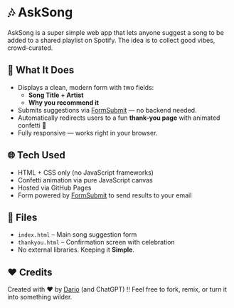 # 🎶 AskSong

AskSong is a super simple web app that lets anyone suggest a song to be added to a shared playlist on Spotify. The idea is to collect good vibes, crowd-curated.

## 🚀 What It Does

- Displays a clean, modern form with two fields:
  - **Song Title + Artist**
  - **Why you recommend it**
- Submits suggestions via [FormSubmit](https://formsubmit.co) — no backend needed.
- Automatically redirects users to a fun **thank-you page** with animated confetti 🎉
- Fully responsive — works right in your browser.

## 🌐 Tech Used

- HTML + CSS only (no JavaScript frameworks)
- Confetti animation via pure JavaScript canvas
- Hosted via GitHub Pages
- Form powered by [FormSubmit](https://formsubmit.co) to send results to your email

## 📂 Files

- `index.html` – Main song suggestion form
- `thankyou.html` – Confirmation screen with celebration
- No external libraries. Keeping it **Simple**.

## ❤️ Credits

Created with ❤️ by [Dario](https://github.com/github-VS-user) (and ChatGPT) !!
Feel free to fork, remix, or turn it into something wilder.

